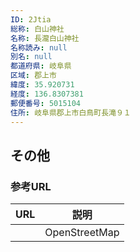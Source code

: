 ```yaml
---
ID: 2Jtia
総称: 白山神社
名称: 長瀧白山神社
名称読み: null
別名: null
都道府県: 岐阜県
区域: 郡上市
緯度: 35.920731
経度: 136.8307381
郵便番号: 5015104
住所: 岐阜県郡上市白鳥町長滝９１
---
```


## その他

### 参考URL

| URL | 説明          |
| --- | ------------- |
|     | OpenStreetMap |

